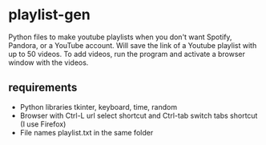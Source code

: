 # playlist-gen
Python files to make youtube playlists when you don't want Spotify, Pandora, or a YouTube account. Will save the link of a Youtube playlist with up to 50 videos. To add videos, run the program and activate a browser window with the videos.

## requirements
* Python libraries tkinter, keyboard, time, random
* Browser with Ctrl-L url select shortcut and Ctrl-tab switch tabs shortcut (I use Firefox)
* File names playlist.txt in the same folder
